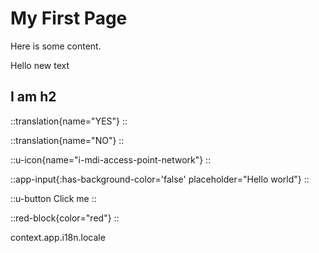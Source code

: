 # My First Page

Here is some content.

Hello new text

## I am h2

::translation{name="YES"}
::

::translation{name="NO"}
::

::u-icon{name="i-mdi-access-point-network"}
::

::app-input{:has-background-color='false' placeholder="Hello world"}
::

::u-button
Click me
::

::red-block{color="red"}
::

context.app.i18n.locale
